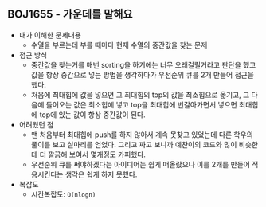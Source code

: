 ## BOJ1655 - 가운데를 말해요

- 내가 이해한 문제내용
  - 수열을 부르는데 부를 때마다 현재 수열의 중간값을 찾는 문제
- 접근 방식
  - 중간값을 찾는거를 매번 sorting을 하기에는 너무 오래걸릴거라고 판단을 했고 값을 항상 중간으로 넣는 방법을 생각하다가 우선순위 큐를 2개 만들어 접근을 했다.
  - 처음에 최대힙에 값을 넣으면 그 최대힙의 top의 값을 최소힙으로 옮기고, 그 다음에 들어오는 값은 최소힙에 넣고 top을 최대힙에 번갈아가면서 넣으면 최대힙에 top에 있는 값이 항상 중간값이 된다.
- 어려웠던 점
  - 맨 처음부터 최대힙에 push를 하지 않아서 계속 못찾고 있었는데 다른 학우의 풀이를 보고 실마리를 얻었다. 그리고 짜고 보니까 예찬이의 코드와 많이 비슷한데 더 깔끔해 보여서 몇개정도 카피했다.
  - 우선순위 큐를 써야하겠다는 아이디어는 쉽게 떠올랐으나 이를 2개를 만들어 적용시킨다는 생각은 쉽게 하지 못했다.
- 복잡도
  - 시간복잡도:  `O(nlogn)`
